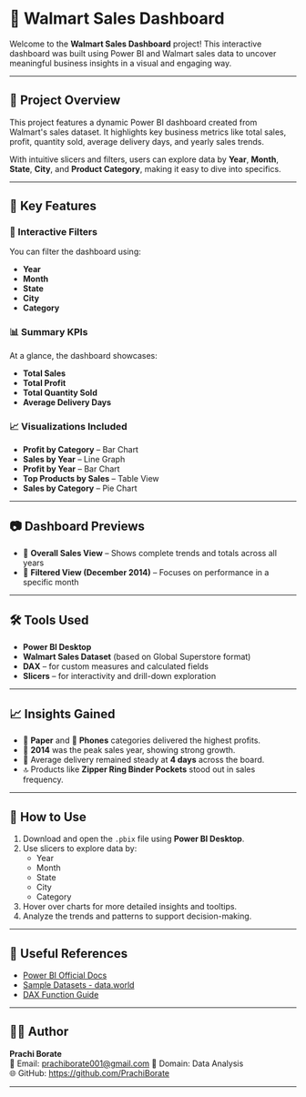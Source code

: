 # 🛒 Walmart Sales Dashboard

Welcome to the **Walmart Sales Dashboard** project! This interactive dashboard was built using Power BI and Walmart sales data to uncover meaningful business insights in a visual and engaging way.

---

## 📁 Project Overview

This project features a dynamic Power BI dashboard created from Walmart's sales dataset. It highlights key business metrics like total sales, profit, quantity sold, average delivery days, and yearly sales trends. 

With intuitive slicers and filters, users can explore data by **Year**, **Month**, **State**, **City**, and **Product Category**, making it easy to dive into specifics.

---

## 📌 Key Features

### 🔄 Interactive Filters
You can filter the dashboard using:
- **Year**
- **Month**
- **State**
- **City**
- **Category**

### 📊 Summary KPIs
At a glance, the dashboard showcases:
- **Total Sales**
- **Total Profit**
- **Total Quantity Sold**
- **Average Delivery Days**

### 📈 Visualizations Included
- **Profit by Category** – Bar Chart  
- **Sales by Year** – Line Graph  
- **Profit by Year** – Bar Chart  
- **Top Products by Sales** – Table View  
- **Sales by Category** – Pie Chart

---

## 📷 Dashboard Previews

- 🔹 **Overall Sales View** – Shows complete trends and totals across all years  
- 🔹 **Filtered View (December 2014)** – Focuses on performance in a specific month

---

## 🛠 Tools Used

- **Power BI Desktop**
- **Walmart Sales Dataset** (based on Global Superstore format)
- **DAX** – for custom measures and calculated fields
- **Slicers** – for interactivity and drill-down exploration

---

## 📈 Insights Gained

- 📄 **Paper** and 📱 **Phones** categories delivered the highest profits.
- 📆 **2014** was the peak sales year, showing strong growth.
- 🚚 Average delivery remained steady at **4 days** across the board.
- 🔝 Products like **Zipper Ring Binder Pockets** stood out in sales frequency.

---

## 🧪 How to Use

1. Download and open the `.pbix` file using **Power BI Desktop**.
2. Use slicers to explore data by:
   - Year  
   - Month  
   - State  
   - City  
   - Category  
3. Hover over charts for more detailed insights and tooltips.
4. Analyze the trends and patterns to support decision-making.

---

## 🔗 Useful References

- [Power BI Official Docs](https://learn.microsoft.com/en-us/power-bi/)
- [Sample Datasets - data.world](https://data.world/)
- [DAX Function Guide](https://dax.guide/)

---

## 🙋‍♀️ Author

**Prachi Borate**  
📧 Email: prachiborate001@gmail.com
💼 Domain: Data Analysis  
🌐 GitHub: https://github.com/PrachiBorate

---



